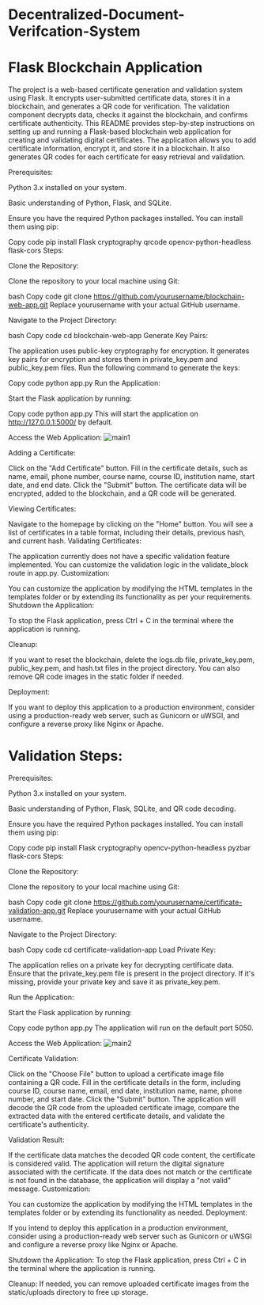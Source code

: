 # Decentralized-Document-Verifcation-System
<h1>Flask Blockchain Application</h1>
The project is a web-based certificate generation and validation system using Flask. It encrypts user-submitted certificate data, stores it in a blockchain, and generates a QR code for verification. The validation component decrypts data, checks it against the blockchain, and confirms certificate authenticity.
This README provides step-by-step instructions on setting up and running a Flask-based blockchain web application for creating and validating digital certificates. The application allows you to add certificate information, encrypt it, and store it in a blockchain. It also generates QR codes for each certificate for easy retrieval and validation.

Prerequisites:

Python 3.x installed on your system.

Basic understanding of Python, Flask, and SQLite.

Ensure you have the required Python packages installed. You can install them using pip:

Copy code
pip install Flask cryptography qrcode opencv-python-headless flask-cors
Steps:

Clone the Repository:

Clone the repository to your local machine using Git:

bash
Copy code
git clone https://github.com/yourusername/blockchain-web-app.git
Replace yourusername with your actual GitHub username.

Navigate to the Project Directory:

bash
Copy code
cd blockchain-web-app
Generate Key Pairs:

The application uses public-key cryptography for encryption. It generates key pairs for encryption and stores them in private_key.pem and public_key.pem files. Run the following command to generate the keys:

Copy code
python app.py
Run the Application:

Start the Flask application by running:

Copy code
python app.py
This will start the application on http://127.0.0.1:5000/ by default.

Access the Web Application:
![main1](https://github.com/Mayukh-Mondal-Dev/Decentralized-Document-Verifcation-System/assets/103057066/781fec20-4dab-44ed-a5e6-969455b1a3b8)


Adding a Certificate:

Click on the "Add Certificate" button.
Fill in the certificate details, such as name, email, phone number, course name, course ID, institution name, start date, and end date.
Click the "Submit" button.
The certificate data will be encrypted, added to the blockchain, and a QR code will be generated.

Viewing Certificates:

Navigate to the homepage by clicking on the "Home" button.
You will see a list of certificates in a table format, including their details, previous hash, and current hash.
Validating Certificates:

The application currently does not have a specific validation feature implemented. You can customize the validation logic in the validate_block route in app.py.
Customization:

You can customize the application by modifying the HTML templates in the templates folder or by extending its functionality as per your requirements.
Shutdown the Application:

To stop the Flask application, press Ctrl + C in the terminal where the application is running.

Cleanup:

If you want to reset the blockchain, delete the logs.db file, private_key.pem, public_key.pem, and hash.txt files in the project directory. You can also remove QR code images in the static folder if needed.

Deployment:

If you want to deploy this application to a production environment, consider using a production-ready web server, such as Gunicorn or uWSGI, and configure a reverse proxy like Nginx or Apache.



<h1>Validation Steps: </h1>
Prerequisites:

Python 3.x installed on your system.

Basic understanding of Python, Flask, SQLite, and QR code decoding.

Ensure you have the required Python packages installed. You can install them using pip:

Copy code
pip install Flask cryptography opencv-python-headless pyzbar flask-cors
Steps:

Clone the Repository:

Clone the repository to your local machine using Git:

bash
Copy code
git clone https://github.com/yourusername/certificate-validation-app.git
Replace yourusername with your actual GitHub username.

Navigate to the Project Directory:

bash
Copy code
cd certificate-validation-app
Load Private Key:

The application relies on a private key for decrypting certificate data. Ensure that the private_key.pem file is present in the project directory. If it's missing, provide your private key and save it as private_key.pem.

Run the Application:

Start the Flask application by running:

Copy code
python app.py
The application will run on the default port 5050.

Access the Web Application:
![main2](https://github.com/Mayukh-Mondal-Dev/Decentralized-Document-Verifcation-System/assets/103057066/db373f69-0bfc-47a6-9489-0465c03ed46a)


Certificate Validation:

Click on the "Choose File" button to upload a certificate image file containing a QR code.
Fill in the certificate details in the form, including course ID, course name, email, end date, institution name, name, phone number, and start date.
Click the "Submit" button.
The application will decode the QR code from the uploaded certificate image, compare the extracted data with the entered certificate details, and validate the certificate's authenticity.

Validation Result:

If the certificate data matches the decoded QR code content, the certificate is considered valid. The application will return the digital signature associated with the certificate.
If the data does not match or the certificate is not found in the database, the application will display a "not valid" message.
Customization:

You can customize the application by modifying the HTML templates in the templates folder or by extending its functionality as needed.
Deployment:

If you intend to deploy this application in a production environment, consider using a production-ready web server such as Gunicorn or uWSGI and configure a reverse proxy like Nginx or Apache.

Shutdown the Application:
To stop the Flask application, press Ctrl + C in the terminal where the application is running.

Cleanup:
If needed, you can remove uploaded certificate images from the static/uploads directory to free up storage.


